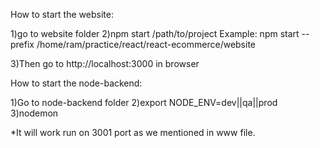 How to start the website:

1)go to website folder
2)npm start /path/to/project
Example: npm start --prefix /home/ram/practice/react/react-ecommerce/website

3)Then go to http://localhost:3000 in browser

How to start the node-backend:

1)Go to node-backend folder
2)export NODE_ENV=dev||qa||prod
3)nodemon

*It will work run on 3001 port as we mentioned in www file.



